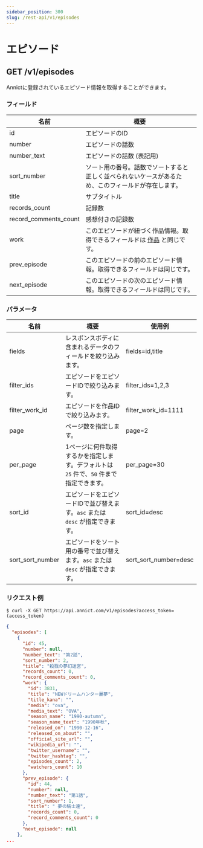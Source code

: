 ```yaml
---
sidebar_position: 300
slug: /rest-api/v1/episodes
---
```


# エピソード

## GET /v1/episodes

Annictに登録されているエピソード情報を取得することができます。

### フィールド

| 名前 | 概要 |
| --- | --- |
| id | エピソードのID |
| number | エピソードの話数 |
| number_text | エピソードの話数 (表記用) |
| sort_number | ソート用の番号。話数でソートすると正しく並べられないケースがあるため、このフィールドが存在します。 |
| title | サブタイトル |
| records_count | 記録数 |
| record_comments_count | 感想付きの記録数 |
| work | このエピソードが紐づく作品情報。取得できるフィールドは [作品](/docs/rest-api/v1/works) と同じです。 |
| prev_episode | このエピソードの前のエピソード情報。取得できるフィールドは同じです。 |
| next_episode | このエピソードの次のエピソード情報。取得できるフィールドは同じです。 |

### パラメータ

| 名前 | 概要 | 使用例 |
| --- | --- | --- |
| fields | レスポンスボディに含まれるデータのフィールドを絞り込みます。 | fields=id,title |
| filter_ids | エピソードをエピソードIDで絞り込みます。 | filter_ids=1,2,3 |
| filter_work_id | エピソードを作品IDで絞り込みます。 | filter_work_id=1111 |
| page | ページ数を指定します。 | page=2 |
| per_page | 1ページに何件取得するかを指定します。デフォルトは `25` 件で、`50` 件まで指定できます。 | per_page=30 |
| sort_id | エピソードをエピソードIDで並び替えます。`asc` または `desc` が指定できます。 | sort_id=desc |
| sort_sort_number | エピソードをソート用の番号で並び替えます。`asc` または `desc` が指定できます。 | sort_sort_number=desc |

### リクエスト例

```
$ curl -X GET https://api.annict.com/v1/episodes?access_token=(access_token)
```

```json
{
  "episodes": [
    {
      "id": 45,
      "number": null,
      "number_text": "第2話",
      "sort_number": 2,
      "title": "殺戮の夢幻迷宮",
      "records_count": 0,
      "record_comments_count": 0,
      "work": {
        "id": 3831,
        "title": "NEWドリームハンター麗夢",
        "title_kana": "",
        "media": "ova",
        "media_text": "OVA",
        "season_name": "1990-autumn",
        "season_name_text": "1990年秋",
        "released_on": "1990-12-16",
        "released_on_about": "",
        "official_site_url": "",
        "wikipedia_url": "",
        "twitter_username": "",
        "twitter_hashtag": "",
        "episodes_count": 2,
        "watchers_count": 10
      },
      "prev_episode": {
        "id": 44,
        "number": null,
        "number_text": "第1話",
        "sort_number": 1,
        "title": " 夢の騎士達",
        "records_count": 0,
        "record_comments_count": 0
      },
      "next_episode": null
    },
...
```
